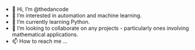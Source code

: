 - 👋 Hi, I’m @thedancode
- 👀 I’m interested in automation and machine learning.
- 🌱 I’m currently learning Python.
- 💞️ I’m looking to collaborate on any projects - particularly ones involving mathematical applications.
- 📫 How to reach me ...

<!---
thedancode/thedancode is a ✨ special ✨ repository because its `README.md` (this file) appears on your GitHub profile.
You can click the Preview link to take a look at your changes.
--->
